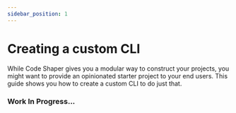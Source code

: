```yaml
---
sidebar_position: 1
---
```


# Creating a custom CLI

While Code Shaper gives you a modular way to construct your projects, you might
want to provide an opinionated starter project to your end users. This guide
shows you how to create a custom CLI to do just that.

### Work In Progress...
